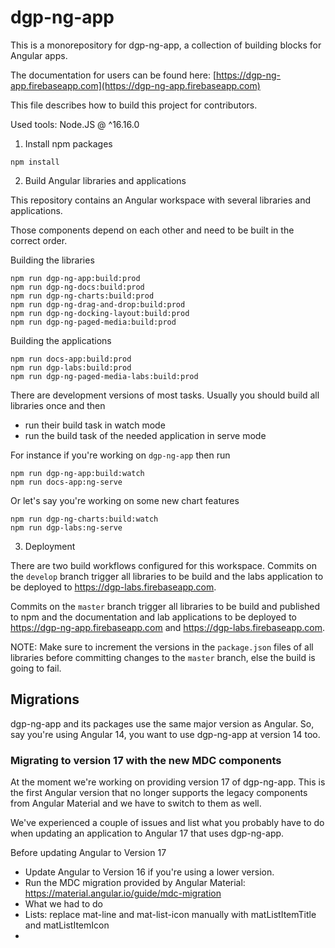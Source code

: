 # dgp-ng-app

This is a monorepository for dgp-ng-app, a collection of building blocks for Angular apps.

The documentation for users can be found here: [https://dgp-ng-app.firebaseapp.com](https://dgp-ng-app.firebaseapp.com)

This file describes how to build this project for contributors.

Used tools: Node.JS @ ^16.16.0

1. Install npm packages 

````
npm install
````

2. Build Angular libraries and applications

This repository contains an Angular workspace with several libraries and applications.

Those components depend on each other and need to be built in the correct order.

Building the libraries

````
npm run dgp-ng-app:build:prod
npm run dgp-ng-docs:build:prod
npm run dgp-ng-charts:build:prod
npm run dgp-ng-drag-and-drop:build:prod
npm run dgp-ng-docking-layout:build:prod
npm run dgp-ng-paged-media:build:prod
````

Building the applications

````
npm run docs-app:build:prod
npm run dgp-labs:build:prod
npm run dgp-ng-paged-media-labs:build:prod
````

There are development versions of most tasks.
Usually you should build all libraries once and then

- run their build task in watch mode
- run the build task of the needed application in serve mode

For instance if you're working on ``dgp-ng-app`` then run

````
npm run dgp-ng-app:build:watch
npm run docs-app:ng-serve
````

Or let's say you're working on some new chart features

````
npm run dgp-ng-charts:build:watch
npm run dgp-labs:ng-serve
````

3. Deployment

There are two build workflows configured for this workspace.
Commits on the ``develop`` branch trigger all libraries to be build
and the labs application to be deployed to https://dgp-labs.firebaseapp.com.

Commits on the ``master`` branch trigger all libraries to be build and published
to npm and the documentation and lab applications to be deployed to
https://dgp-ng-app.firebaseapp.com and https://dgp-labs.firebaseapp.com.

NOTE: Make sure to increment the versions in the ``package.json`` files of all libraries
before committing changes to the ``master`` branch, else the build is going to fail.

## Migrations

dgp-ng-app and its packages use the same major version as Angular. So, say you're using Angular 14, you want to use dgp-ng-app at version 14 too.

### Migrating to version 17 with the new MDC components

At the moment we're working on providing version 17 of dgp-ng-app. This is the first Angular version that no longer supports the legacy components from Angular Material and we have to switch to them as well.

We've experienced a couple of issues and list what you probably have to do when updating an application to Angular 17 that uses dgp-ng-app.

Before updating Angular to Version 17
- Update Angular to Version 16 if you're using a lower version.
- Run the MDC migration provided by Angular Material: https://material.angular.io/guide/mdc-migration
- What we had to do
 - Lists: replace mat-line and mat-list-icon manually with matListItemTitle and matListItemIcon
 - 
